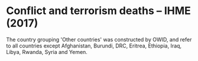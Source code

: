 # Conflict and terrorism deaths – IHME (2017)

The country grouping 'Other countries' was constructed by OWID, and refer to all countries except Afghanistan, Burundi, DRC, Eritrea, Ethiopia, Iraq, Libya, Rwanda, Syria and Yemen.